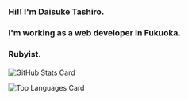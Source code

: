 ### Hi!! I'm Daisuke Tashiro.
### I'm working as a web developer in Fukuoka.
### Rubyist.

#### 

![GitHub Stats Card](https://github-readme-stats.vercel.app/api?username=disk042)

![Top Languages Card](https://github-readme-stats.vercel.app/api/top-langs/?username=disk042)

<!--
**disk042/disk042** is a ✨ _special_ ✨ repository because its `README.md` (this file) appears on your GitHub profile.

Here are some ideas to get you started:

- 🔭 I’m currently working on ...
- 🌱 I’m currently learning ...
- 👯 I’m looking to collaborate on ...
- 🤔 I’m looking for help with ...
- 💬 Ask me about ...
- 📫 How to reach me: ...
- 😄 Pronouns: ...
- ⚡ Fun fact: ...
-->

